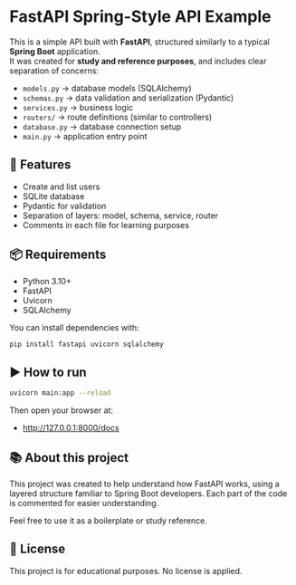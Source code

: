 # FastAPI Spring-Style API Example

This is a simple API built with **FastAPI**, structured similarly to a typical **Spring Boot** application.  
It was created for **study and reference purposes**, and includes clear separation of concerns:

- `models.py` → database models (SQLAlchemy)
- `schemas.py` → data validation and serialization (Pydantic)
- `services.py` → business logic
- `routers/` → route definitions (similar to controllers)
- `database.py` → database connection setup
- `main.py` → application entry point

## 🚀 Features

- Create and list users
- SQLite database
- Pydantic for validation
- Separation of layers: model, schema, service, router
- Comments in each file for learning purposes

## 📦 Requirements

- Python 3.10+
- FastAPI
- Uvicorn
- SQLAlchemy

You can install dependencies with:

```bash
pip install fastapi uvicorn sqlalchemy
```


## ▶️ How to run
```bash
uvicorn main:app --reload
```

Then open your browser at:

- http://127.0.0.1:8000/docs
## 📚 About this project
This project was created to help understand how FastAPI works, using a layered structure familiar to Spring Boot developers.
Each part of the code is commented for easier understanding.

Feel free to use it as a boilerplate or study reference.

## 📘 License
This project is for educational purposes. No license is applied.

